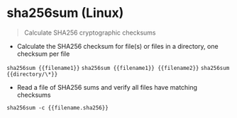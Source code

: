 # sha256sum (Linux)

> Calculate SHA256 cryptographic checksums

- Calculate the SHA256 checksum for file(s) or files in a directory, one checksum per file

`sha256sum {{filename1}}`
`sha256sum {{filename1}} {{filename2}}`
`sha256sum {{directory/\*}}`

- Read a file of SHA256 sums and verify all files have matching checksums

`sha256sum -c {{filename.sha256}}`
